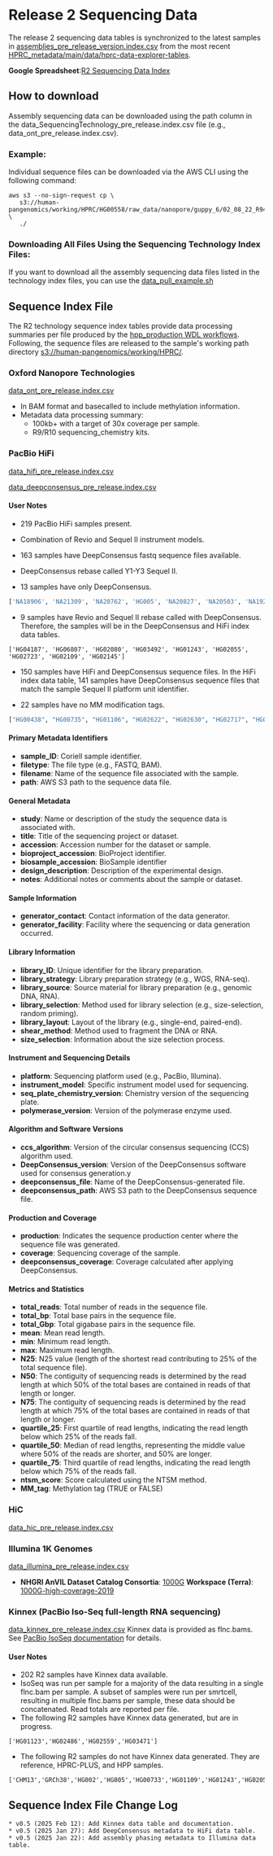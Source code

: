 # Release 2 Sequencing Data

The release 2 sequencing data tables is synchronized to the latest samples in [assemblies_pre_release_version.index.csv](https://github.com/human-pangenomics/hprc_intermediate_assembly/blob/main/data_tables/assemblies_pre_release_v0.5.index.csv) from the most recent [HPRC_metadata/main/data/hprc-data-explorer-tables](https://github.com/human-pangenomics/HPRC_metadata/tree/main/data/hprc-data-explorer-tables).

**Google Spreadsheet**:[R2 Sequencing Data Index](https://docs.google.com/spreadsheets/d/1EuZNw2sdijKYpJLqgHUYBOF6F4ECry8EWKZzVPjAw4Y/edit?usp=sharing)

## How to download
Assembly sequencing data can be downloaded using the path column in the data_SequencingTechnology_pre_release.index.csv file (e.g., data_ont_pre_release.index.csv).

### Example:
Individual sequence files can be downloaded via the AWS CLI using the following command:

```
aws s3 --no-sign-request cp \
   s3://human-pangenomics/working/HPRC/HG00558/raw_data/nanopore/guppy_6/02_08_22_R941_HG00558_1_Guppy_6.5.7_450bps_modbases_5mc_cg_sup_prom_pass.bam \
   ./
```

### Downloading All Files Using the Sequencing Technology Index Files:

If you want to download all the assembly sequencing data files listed in the technology index files, you can use the [data_pull_example.sh](https://github.com/human-pangenomics/hprc_intermediate_assembly/blob/main/data_tables/sequencing_data/data_pull_example.sh)


## Sequence Index File
The R2 technology sequence index tables provide data processing summaries per file produced by the [hpp_production WDL workflows](https://github.com/human-pangenomics/hpp_production_workflows/tree/master/data_processing/wdl/workflows). Following, the sequence files are released to the sample's working path directory [s3://human-pangenomics/working/HPRC/](https://s3-us-west-2.amazonaws.com/human-pangenomics/index.html?prefix=working/).

### Oxford Nanopore Technologies

[data_ont_pre_release.index.csv](https://github.com/human-pangenomics/hprc_intermediate_assembly/blob/main/data_tables/sequencing_data/data_ont_pre_release.index.csv)
* In BAM format and basecalled to include methylation information. 
* Metadata data processing summary:
   * 100kb+ with a target of 30x coverage per sample.
   * R9/R10 sequencing_chemistry kits.

### PacBio HiFi
[data_hifi_pre_release.index.csv](https://github.com/human-pangenomics/hprc_intermediate_assembly/blob/main/data_tables/sequencing_data/data_hifi_pre_release.index.csv)

[data_deepconsensus_pre_release.index.csv](https://github.com/human-pangenomics/hprc_intermediate_assembly/blob/main/data_tables/sequencing_data/data_deepconsensus_pre_release.index.csv)

#### User Notes
* 219 PacBio HiFi samples present.
* Combination of Revio and Sequel II instrument models.

* 163 samples have DeepConsensus fastq sequence files available.

* DeepConsensus rebase called Y1-Y3 Sequel II.
* 13 samples have only DeepConsensus. 
```Python
['NA18906', 'NA21309', 'NA20762', 'HG005', 'NA20827', 'NA20503', 'NA19240', 'HG03486', 'HG03098', 'NA20806', 'HG01109', 'NA20129', 'HG02818']
```

* 9 samples have Revio and Sequel II rebase called with DeepConsensus. Therefore, the samples will be in the DeepConsensus and HiFi index data tables.
```
['HG04187', 'HG06807', 'HG02080', 'HG03492', 'HG01243', 'HG02055', 'HG02723', 'HG02109', 'HG02145']
```

* 150 samples have HiFi and DeepConsensus sequence files. In the HiFi index data table, 141 samples have DeepConsensus sequence files that match the sample Sequel II platform unit identifier.
  
* 22 samples have no MM modification tags.
```Python
["HG00438", "HG00735", "HG01106", "HG02622", "HG02630", "HG02717", "HG02886", "HG03453", "HG03471", "HG03540", "HG03579", "HG00733", "NA18940", "NA18943", "NA18944", "NA18945", "NA18948", "NA18959", "NA18960", "NA18967", "NA18970", "NA18982"]
```


#### Primary Metadata Identifiers

- **sample_ID**: Coriell sample identifier.
- **filetype**: The file type (e.g., FASTQ, BAM).
- **filename**: Name of the sequence file associated with the sample.
- **path**: AWS S3 path to the sequence data file.

#### General Metadata

- **study**: Name or description of the study the sequence data is associated with.
- **title**: Title of the sequencing project or dataset.
- **accession**: Accession number for the dataset or sample.
- **bioproject_accession**: BioProject identifier.
- **biosample_accession**: BioSample identifier
- **design_description**: Description of the experimental design.
- **notes**: Additional notes or comments about the sample or dataset.

#### Sample Information

- **generator_contact**: Contact information of the data generator.
- **generator_facility**: Facility where the sequencing or data generation occurred.

#### Library Information

- **library_ID**: Unique identifier for the library preparation.
- **library_strategy**: Library preparation strategy (e.g., WGS, RNA-seq).
- **library_source**: Source material for library preparation (e.g., genomic DNA, RNA).
- **library_selection**: Method used for library selection (e.g., size-selection, random priming).
- **library_layout**: Layout of the library (e.g., single-end, paired-end).
- **shear_method**: Method used to fragment the DNA or RNA.
- **size_selection**: Information about the size selection process.

#### Instrument and Sequencing Details

- **platform**: Sequencing platform used (e.g., PacBio, Illumina).
- **instrument_model**: Specific instrument model used for sequencing.
- **seq_plate_chemistry_version**: Chemistry version of the sequencing plate.
- **polymerase_version**: Version of the polymerase enzyme used.

#### Algorithm and Software Versions

- **ccs_algorithm**: Version of the circular consensus sequencing (CCS) algorithm used.
- **DeepConsensus_version**: Version of the DeepConsensus software used for consensus generation.y
- **deepconsensus_file**: Name of the DeepConsensus-generated file.
- **deepconsensus_path**:  AWS S3 path to the DeepConsensus sequence file.

#### Production and Coverage

- **production**: Indicates the sequence production center where the sequence file was generated.
- **coverage**: Sequencing coverage of the sample.
- **deepconsensus_coverage**: Coverage calculated after applying DeepConsensus.

#### Metrics and Statistics

- **total_reads**: Total number of reads in the sequence file.
- **total_bp**: Total base pairs in the sequence file.
- **total_Gbp**: Total gigabase pairs in the sequence file.
- **mean**: Mean read length.
- **min**: Minimum read length.
- **max**: Maximum read length.
- **N25**: N25 value (length of the shortest read contributing to 25% of the total sequence file).
- **N50**: The contiguity of sequencing reads is determined by the read length at which 50% of the total bases are contained in reads of that length or longer.
- **N75**: The contiguity of sequencing reads is determined by the read length at which 75% of the total bases are contained in reads of that length or longer.
- **quartile_25**: First quartile of read lengths, indicating the read length below which 25% of the reads fall.
- **quartile_50**: Median of read lengths, representing the middle value where 50% of the reads are shorter, and 50% are longer.
- **quartile_75**: Third quartile of read lengths, indicating the read length below which 75% of the reads fall.
- **ntsm_score**: Score calculated using the NTSM method.
- **MM_tag**: Methylation tag (TRUE or FALSE)

### HiC
[data_hic_pre_release.index.csv](https://github.com/human-pangenomics/hprc_intermediate_assembly/blob/main/data_tables/sequencing_data/data_hic_pre_release.index.csv)

### Illumina 1K Genomes
[data_illumina_pre_release.index.csv](https://github.com/human-pangenomics/hprc_intermediate_assembly/blob/main/data_tables/sequencing_data/data_illumina_pre_release.index.csv)
* **NHGRI AnVIL Dataset Catalog Consortia**: [1000G](https://anvilproject.org/data/consortia/1000G/workspaces) **Workspace (Terra)**: [1000G-high-coverage-2019](https://anvil.terra.bio/#workspaces/anvil-datastorage/1000G-high-coverage-2019)

### Kinnex (PacBio Iso-Seq full-length RNA sequencing)
[data_kinnex_pre_release.index.csv](https://github.com/human-pangenomics/hprc_intermediate_assembly/blob/main/data_tables/sequencing_data/data_kinnex_pre_release.index.csv)
Kinnex data is provided as flnc.bams.  See [PacBio IsoSeq documentation](https://isoseq.how/) for details. 


#### User Notes
* 202 R2 samples have Kinnex data available.
* IsoSeq was run per sample for a majority of the data resulting in a single flnc.bam per sample.  A subset of samples were run per smrtcell, resulting in multiple flnc.bams per sample, these data should be concatenated.  Read totals are reported per file.
* The following R2 samples have Kinnex data generated, but are in progress.
```
['HG01123','HG02486','HG02559','HG03471']
```
* The following R2 samples do not have Kinnex data generated.  They are reference, HPRC-PLUS, and HPP samples.
```
['CHM13','GRCh38','HG002','HG005','HG00733','HG01109','HG01243','HG02055','HG02080','HG02109','HG02145','HG02723','HG02818','HG03098','HG03486','HG06807','NA18906','NA18940','NA18943','NA18944','NA18945','NA18948','NA18959','NA18960','NA18982','NA19240','NA20129','NA21309']
```



## Sequence Index File Change Log
```
* v0.5 (2025 Feb 12): Add Kinnex data table and documentation. 
* v0.5 (2025 Jan 27): Add DeepConsensus metadata to HiFi data table.
* v0.5 (2025 Jan 22): Add assembly phasing metadata to Illumina data table.
```


